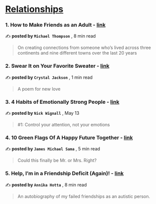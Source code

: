 
<h1><a href=https://medium.com/tag/relationships/recommended target="_blank" rel="noopener noreferrer">Relationships</a></h1>
<h3>1. How to Make Friends as an Adult - <a href=https://medium.com/simple-pub/how-to-make-friends-as-an-adult-56d00faa95c1?source=tag_recommended_feed---------0-84----------relationships----------983d13ed_783f_427d_80d2_8ee04d3b8ab2------- target="_blank" rel="noopener noreferrer">link</a></h3>

✍️ **posted by `Michael Thompson`** <date> , 8 min read</date>

<blockquote>On creating connections from someone who’s lived across three continents and nine different towns over the last 20 years</blockquote>

<h3>2. Swear It on Your Favorite Sweater - <a href=https://medium.com/lit-up/swear-it-on-your-favorite-sweater-89f217fd2a8e?source=tag_recommended_feed---------1-107----------relationships----------983d13ed_783f_427d_80d2_8ee04d3b8ab2------- target="_blank" rel="noopener noreferrer">link</a></h3>

✍️ **posted by `Crystal Jackson`** <date> , 1 min read</date>

<blockquote>A poem for new love</blockquote>

<h3>3. 4 Habits of Emotionally Strong People - <a href=https://medium.com/@nickwignall/4-habits-of-emotionally-strong-people-35c1255ba5d4?source=tag_recommended_feed---------2-85----------relationships----------983d13ed_783f_427d_80d2_8ee04d3b8ab2------- target="_blank" rel="noopener noreferrer">link</a></h3>

✍️ **posted by `Nick Wignall`** <date> , May 13</date>

<blockquote>#1: Control your attention, not your emotions</blockquote>

<h3>4. 10 Green Flags Of A Happy Future Together - <a href=https://medium.com/@jamesmsama/10-green-flags-of-a-happy-future-together-4125b246ba6f?source=tag_recommended_feed---------3-84----------relationships----------983d13ed_783f_427d_80d2_8ee04d3b8ab2------- target="_blank" rel="noopener noreferrer">link</a></h3>

✍️ **posted by `James Michael Sama`** <date> , 5 min read</date>

<blockquote>Could this finally be Mr. or Mrs. Right?</blockquote>

<h3>5. Help, I’m in a Friendship Deficit (Again)! - <a href=https://medium.com/human-parts/help-im-in-a-friendship-deficit-again-71706992d2d6?source=tag_recommended_feed---------4-107----------relationships----------983d13ed_783f_427d_80d2_8ee04d3b8ab2------- target="_blank" rel="noopener noreferrer">link</a></h3>

✍️ **posted by `Annika Hotta`** <date> , 8 min read</date>

<blockquote>An autobiography of my failed friendships as an autistic person.</blockquote>

